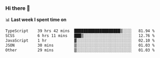 ### Hi there 👋

<!--
**DBvc/DBvc** is a ✨ _special_ ✨ repository because its `README.md` (this file) appears on your GitHub profile.

Here are some ideas to get you started:

- 🔭 I’m currently working on ...
- 🌱 I’m currently learning ...
- 👯 I’m looking to collaborate on ...
- 🤔 I’m looking for help with ...
- 💬 Ask me about ...
- 📫 How to reach me: ...
- 😄 Pronouns: ...
- ⚡ Fun fact: ...
-->

📊 **Last week I spent time on**
<!--START_SECTION:waka-->

```txt
TypeScript    39 hrs 42 mins  ████████████████████▒░░░░   81.94 %
SCSS          6 hrs 11 mins   ███▒░░░░░░░░░░░░░░░░░░░░░   12.76 %
JavaScript    1 hr            ▓░░░░░░░░░░░░░░░░░░░░░░░░   02.10 %
JSON          30 mins         ▒░░░░░░░░░░░░░░░░░░░░░░░░   01.03 %
Other         29 mins         ▒░░░░░░░░░░░░░░░░░░░░░░░░   01.03 %
```

<!--END_SECTION:waka-->
